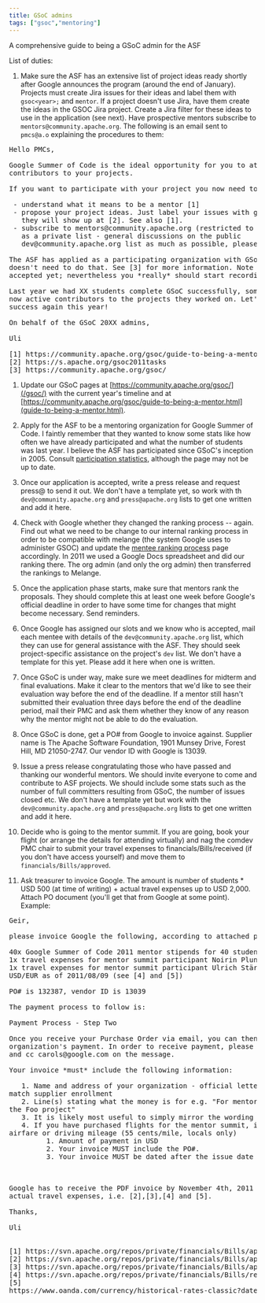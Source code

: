 ```yaml
---
title: GSoC admins
tags: ["gsoc","mentoring"]
---
```


A comprehensive guide to being a GSoC admin for the ASF

List of duties:

1. Make sure the ASF has an extensive list of project ideas ready shortly after Google announces the
program (around the end of January). Projects must create Jira issues for their ideas and
label them with `gsoc<year>;` and `mentor`. If a project doesn't use Jira, have them create the ideas in the GSOC
Jira project. Create a Jira filter for these ideas to use in the application (see next). Have
prospective mentors subscribe to `mentors@community.apache.org`. The following is an email sent to `pmcs@a.o`
explaining the procedures to them:

<pre>
Hello PMCs,

Google Summer of Code is the ideal opportunity for you to attract new
contributors to your projects.

If you want to participate with your project you now need to

 - understand what it means to be a mentor [1]
 - propose your project ideas. Just label your issues with gsoc2024 in Jira and
   they will show up at [2]. See also [1].
 - subscribe to mentors@community.apache.org (restricted to potential mentors, meant to be used
   as a private list - general discussions on the public
   dev@community.apache.org list as much as possible, please)

The ASF has applied as a participating organization with GSoC, so your project
doesn't need to do that. See [3] for more information. Note that the ASF isn't
accepted yet; nevertheless you *really* should start recording your ideas now.

Last year we had XX students complete GSoC successfully, some of whom are
now active contributors to the projects they worked on. Let's make this a
success again this year!

On behalf of the GSoC 20XX admins,

Uli

[1] https://community.apache.org/gsoc/guide-to-being-a-mentor.html
[2] https://s.apache.org/gsoc2011tasks
[3] https://community.apache.org/gsoc/
</pre>

1. Update our GSoC pages at [https://community.apache.org/gsoc/](/gsoc/) with the
current year's timeline and at [https://community.apache.org/gsoc/guide-to-being-a-mentor.html](guide-to-being-a-mentor.html).

1. Apply for the ASF to be a mentoring organization for Google Summer of Code.
I faintly remember that they wanted to know some stats like how often we have
already participated and what the number of students was last year. I believe
the ASF has participated since GSoC's inception in 2005. Consult [participation statistics](/gsoc/experiences.html), although the page may not be up to date.

1. Once our application is accepted, write a press release and
request press@ to send it out. We don't have a template yet, so work
with th `dev@community.apache.org` and `press@apache.org` lists to get one
written and add it here.

1. Check with Google whether they changed the ranking process -- again. Find out
what we need to be change to our internal ranking process in order to be compatible
with melange (the system Google uses to administer GSOC) and update the [mentee ranking process](mentee-ranking-process.html) page
accordingly. In 2011 we used a Google Docs spreadsheet and did our ranking there. The
org admin (and only the org admin) then transferred the rankings to Melange.

1. Once the application phase starts, make sure that mentors rank the proposals. They
should complete this at least one week before Google's official deadline in order to have
some time for changes that might become necessary. Send reminders.

1. Once Google has assigned our slots and we know who is accepted,
mail each mentee with details of the `dev@community.apache.org` list, which they can
use for general assistance with the ASF. They should seek project-specific
assistance on the project's `dev` list. We don't have a
template for this yet. Please add it here when one is written.

1. Once GSoC is under way, make sure we meet deadlines for midterm and final evaluations. Make it clear to the mentors that we'd like to see their evaluation way before
the end of the deadline. If a mentor still hasn't submitted their evaluation three days
before the end of the deadline period, mail their PMC and ask them whether they know of
any reason why the mentor might not be able to do the evaluation.

1. Once GSoC is done, get a PO# from Google to invoice against. Supplier name is The
Apache Software Foundation, 1901 Munsey Drive, Forest Hill, MD 21050-2747. Our vendor ID
with Google is 13039.

1.  Issue a press release congratulating those who have passed and
thanking our wonderful mentors. We should invite everyone to come and
contribute to ASF projects. We should include some stats such as the
number of full committers resulting from GSoC, the number of issues
closed etc. We don't have a template yet but work with the
`dev@community.apache.org` and `press@apache.org` lists to get one written
and add it here.

1. Decide who is going to the mentor summit. If you are going, book your flight (or arrange the details for attending virtually) and
nag the comdev PMC chair to submit your travel expenses to financials/Bills/received (if
you don't have access yourself) and move them to `financials/Bills/approved`.

1. Ask treasurer to invoice Google. The amount is number of students * USD 500 (at time
of writing) + actual travel expenses up to USD 2,000. Attach PO document (you'll get that
from Google at some point). Example:

<pre>
Geir,

please invoice Google the following, according to attached purchase order:

40x Google Summer of Code 2011 mentor stipends for 40 student á USD 500.00 = USD 20,000.00
1x travel expenses for mentor summit participant Noirin Plunkett = USD 743.70 (see [1], [2], [3])
1x travel expenses for mentor summit participant Ulrich Stärk = EUR 834.03 = USD 1190,91 @1.4279
USD/EUR as of 2011/08/09 (see [4] and [5])

PO# is 132387, vendor ID is 13039

The payment process to follow is:

Payment Process - Step Two

Once you receive your Purchase Order via email, you can then bill Google for your mentoring
organization's payment. In order to receive payment, please send a PDF invoice to p2phelp@google.com
and cc carols@google.com on the message.

Your invoice *must* include the following information:

   1. Name and address of your organization - official letterhead is preferred if available, must
match supplier enrollment
   2. Line(s) stating what the money is for e.g. "For mentoring 3 Google Summer of Code students for
the Foo project"
   3. It is likely most useful to simply mirror the wording on the Purchase Order you receive
   4. If you have purchased flights for the mentor summit, invoice only for the amount paid for
airfare or driving mileage (55 cents/mile, locals only)
         1. Amount of payment in USD
         2. Your invoice MUST include the PO#.
         3. Your invoice MUST be dated after the issue date of your PO number



Google has to receive the PDF invoice by November 4th, 2011 and it has to include PDF copies of our
actual travel expenses, i.e. [2],[3],[4] and [5].

Thanks,

Uli


[1] https://svn.apache.org/repos/private/financials/Bills/approved/Noirin-GSoC/README
[2] https://svn.apache.org/repos/private/financials/Bills/approved/Noirin-GSoC/Noirin-GSoC-Amtrak.pdf
[3] https://svn.apache.org/repos/private/financials/Bills/approved/Noirin-GSoC/Noirin-GSoC-Delta.pdf
[4] https://svn.apache.org/repos/private/financials/Bills/received/Uli-GSOC-flights.txt
[5]
https://www.oanda.com/currency/historical-rates-classic?date_fmt=us&date=08/09/11&date1=08/09/11&exch=EUR&exch2=EUR&expr=USD&margin_fixed=0&format=HTML&redirected=1

</pre>
